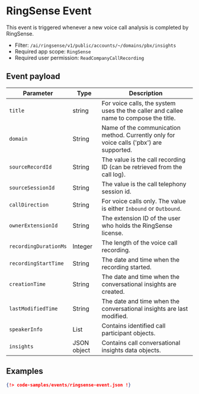 # RingSense Event

This event is triggered whenever a new voice call analysis is completed by RingSense.

* Filter:  `/ai/ringsense/v1/public/accounts/~/domains/pbx/insights`
* Required app scope: `RingSense`
* Required user permission: `ReadCompanyCallRecording`

## Event payload

| Parameter	| Type | Description |
|-----------|------|-------------|
| `title` | string | For voice calls, the system uses the the caller and callee name to compose the title. |
| `domain` | String | Name of the communication method. Currently only for voice calls ('pbx') are supported. |
| `sourceRecordId` | String | The value is the call recording ID (can be retrieved from the call log).  |
| `sourceSessionId` | String | The value is the call telephony session id. |
| `callDirection` | String | For voice calls only. The value is either `Inbound` or `Outbound`.  |
| `ownerExtensionId` | String | The extension ID of the user who holds the RingSense license.  |
| `recordingDurationMs` | Integer | The length of the voice call recording.  |
| `recordingStartTime` | String | The date and time when the recording started.  |
| `creationTime` | String | The date and time when the conversational insights are created. |
| `lastModifiedTime` | String | The date and time when the conversational insights are last modified. |
| `speakerInfo` | List | Contains identified call participant objects.  |
| `insights` | JSON object | Contains call conversational insights data objects. |

## Examples

```json
{!> code-samples/events/ringsense-event.json !}
```
